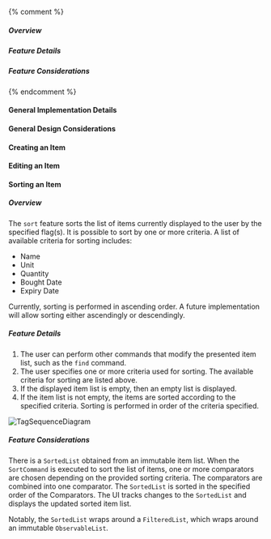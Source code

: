 <!-- markdownlint-disable-file first-line-h1 -->

{% comment %}
<!-- ===================================================================== -->
<!-- TODO: Copy and paste this template, and add/remove sections as needed -->
<!-- ===================================================================== -->
##### Overview
<!-- ACTIVITY DIAGRAM -->
<!-- Short Description of Command -->
##### Feature Details
<!-- SEQUENCE DIAGRAM -->
<!-- Description of how Command works -->
##### Feature Considerations
<!-- Command Considerations -->
<!-- ===================================================================== -->
{% endcomment %}

#### General Implementation Details

<!-- TODO: ADD ITEM CLASS DIAGRAM -->

#### General Design Considerations

#### Creating an Item
<!-- TODO: Fill up -->

#### Editing an Item
<!-- TODO: Fill up -->

#### Sorting an Item

##### Overview

<!-- TODO: ACTIVITY DIAGRAM -->

The `sort` feature sorts the list of items currently displayed to the user by the specified flag(s). It is possible to sort by one or more criteria. A list of available criteria for sorting includes:

* Name
* Unit
* Quantity
* Bought Date
* Expiry Date

Currently, sorting is performed in ascending order. A future implementation will allow sorting either ascendingly or descendingly.

##### Feature Details

1. The user can perform other commands that modify the presented item list, such as the `find` command.
1. The user specifies one or more criteria used for sorting. The available criteria for sorting are listed above.
1. If the displayed item list is empty, then an empty list is displayed.
1. If the item list is not empty, the items are sorted according to the specified criteria. Sorting is performed in order of the criteria specified.

![TagSequenceDiagram](images/SortItemsSequenceDiagram.png)

##### Feature Considerations

There is a `SortedList` obtained from an immutable item list. When the `SortCommand` is executed to sort the list of items, one or more comparators are chosen depending on the provided sorting criteria. The comparators are combined into one comparator. The `SortedList` is sorted in the specified order of the Comparators. The UI tracks changes to the `SortedList` and displays the updated sorted item list.

Notably, the `SortedList` wraps around a `FilteredList`, which wraps around an immutable `ObservableList`.
